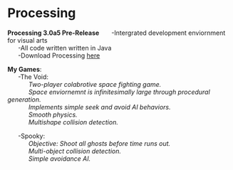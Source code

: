 # Processing
**Processing 3.0a5 Pre-Release** 
&nbsp;&nbsp;&nbsp;&nbsp;&nbsp;&nbsp;-Intergrated development enviornment for visual arts  
&nbsp;&nbsp;&nbsp;&nbsp;&nbsp;&nbsp;-All code written written in Java  
&nbsp;&nbsp;&nbsp;&nbsp;&nbsp;&nbsp;-Download Processing [here](https://processing.org/download/?processing)  
  
**My Games**:  
&nbsp;&nbsp;&nbsp;&nbsp;&nbsp;&nbsp;-The Void:  
&nbsp;&nbsp;&nbsp;&nbsp;&nbsp;&nbsp;&nbsp;&nbsp;&nbsp;&nbsp;&nbsp;&nbsp;*Two-player colabrotive space fighting game.*    
&nbsp;&nbsp;&nbsp;&nbsp;&nbsp;&nbsp;&nbsp;&nbsp;&nbsp;&nbsp;&nbsp;&nbsp;*Space enviornemnt is infinitesimally large through procedural generation.*  
&nbsp;&nbsp;&nbsp;&nbsp;&nbsp;&nbsp;&nbsp;&nbsp;&nbsp;&nbsp;&nbsp;&nbsp;*Implements simple seek and avoid AI behaviors.*  
&nbsp;&nbsp;&nbsp;&nbsp;&nbsp;&nbsp;&nbsp;&nbsp;&nbsp;&nbsp;&nbsp;&nbsp;*Smooth physics.*  
&nbsp;&nbsp;&nbsp;&nbsp;&nbsp;&nbsp;&nbsp;&nbsp;&nbsp;&nbsp;&nbsp;&nbsp;*Multishape collision detection.*  
  
&nbsp;&nbsp;&nbsp;&nbsp;&nbsp;&nbsp;-Spooky:    
&nbsp;&nbsp;&nbsp;&nbsp;&nbsp;&nbsp;&nbsp;&nbsp;&nbsp;&nbsp;&nbsp;&nbsp;*Objective: Shoot all ghosts before time runs out.*  
&nbsp;&nbsp;&nbsp;&nbsp;&nbsp;&nbsp;&nbsp;&nbsp;&nbsp;&nbsp;&nbsp;&nbsp;*Multi-object collision detection.*  
&nbsp;&nbsp;&nbsp;&nbsp;&nbsp;&nbsp;&nbsp;&nbsp;&nbsp;&nbsp;&nbsp;&nbsp;*Simple avoidance AI.*  
              


